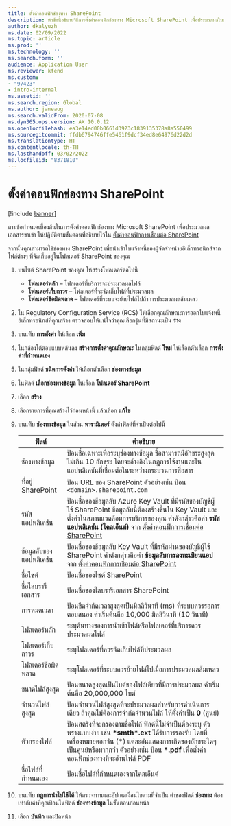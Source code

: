 ```yaml
---
title: ตั้งค่าคอนฟิกช่องทาง SharePoint
description: หัวข้อนี้อธิบายวิธีการตั้งค่าคอนฟิกช่องทาง Microsoft SharePoint เพื่อประมวลผลใบแจ้งหนี้อิเล็กทรอนิกส์ขาเข้า
author: dkalyuzh
ms.date: 02/09/2022
ms.topic: article
ms.prod: ''
ms.technology: ''
ms.search.form: ''
audience: Application User
ms.reviewer: kfend
ms.custom:
- "97423"
- intro-internal
ms.assetid: ''
ms.search.region: Global
ms.author: janeaug
ms.search.validFrom: 2020-07-08
ms.dyn365.ops.version: AX 10.0.12
ms.openlocfilehash: ea3e14ed00b0661d3923c1839135378a8a550499
ms.sourcegitcommit: ffdb6794746ffe5461f9dcf34ed8e64976d22d2d
ms.translationtype: HT
ms.contentlocale: th-TH
ms.lasthandoff: 03/02/2022
ms.locfileid: "8371810"
---
```

# <a name="configure-a-sharepoint-channel"></a>ตั้งค่าคอนฟิกช่องทาง SharePoint

[!include [banner](../includes/banner.md)]

ตามข้อกําหนดเบื้องต้นในการตั้งค่าคอนฟิกช่องทาง Microsoft SharePoint เพื่อประมวลผลเอกสารขาเข้า ให้ปฏิบัติตามขั้นตอนที่อธิบายไว้ใน [ตั้งค่าคอนฟิกการเชื่อมต่อ SharePoint](e-invoicing-create-sharepoint-connection.md)

จากนั้นคุณสามารถใช้ช่องทาง SharePoint เพื่อนําเข้าใบแจ้งหนี้ของผู้จัดจำหน่ายอิเล็กทรอนิกส์จากไฟล์ต่างๆ ที่จัดเก็บอยู่ในโฟลเดอร์ SharePoint ของคุณ

1. บนไซต์ SharePoint ของคุณ ให้สร้างโฟลเดอร์ต่อไปนี้

    - **โฟลเดอร์หลัก** – โฟลเดอร์ที่บริการจะประมวลผลไฟล์
    - **โฟลเดอร์เก็บถาวร** – โฟลเดอร์ที่จะจัดเก็บไฟล์ที่ประมวลผล
    - **โฟลเดอร์ข้อผิดพลาด** – โฟลเดอร์ที่ระบบจะย้ายไฟล์ไปถ้าการประมวลผลล้มเหลว

2. ใน Regulatory Configuration Service (RCS) ให้เลือกคุณลักษณะการออกใบแจ้งหนี้อิเล็กทรอนิกส์ที่คุณสร้าง ตรวจสอบให้แน่ใจว่าคุณเลือกรุ่นที่มีสถานะเป็น **ร่าง**
3. บนแท็บ **การตั้งค่า** ให้เลือก **เพิ่ม**
4. ในกล่องโต้ตอบแบบหล่นลง **สร้างการตั้งค่าคุณลักษณะ** ในกลุ่มฟิลด์ **ใหม่** ให้เลือกตัวเลือก **การตั้งค่าที่กำหนดเอง**
5. ในกลุ่มฟิลด์ **ชนิดการตั้งค่า** ให้เลือกตัวเลือก **ช่องทางข้อมูล**
6. ในฟิลด์ **เลือกช่องทางข้อมูล** ให้เลือก **โฟลเดอร์ SharePoint**
7. เลือก **สร้าง**
8. เลือกรายการที่คุณสร้างไว้ก่อนหน้านี้ แล้วเลือก **แก้ไข**
9. บนแท็บ **ช่องทางข้อมูล** ในส่วน **พารามิเตอร์** ตั้งค่าฟิลด์ที่จำเป็นต่อไปนี้

    | ฟิลด์                 | คำอธิบาย |
    |-----------------------|-------------|
    | ช่องทางข้อมูล          | ป้อนชื่อเฉพาะเพื่อระบุช่องทางข้อมูล ชื่อสามารถมีอักขระสูงสุดไม่เกิน 10 อักขระ โดยจะอ้างอิงในกฎการใช้งานและในแอปพลิเคชันที่เชื่อมต่อในระหว่างกระบวนการสื่อสาร |
    | ที่อยู่ SharePoint    | ป้อน URL ของ SharePoint ตัวอย่างเช่น ป้อน `<domain>.sharepoint.com` |
    | รหัสแอปพลิเคชัน        | ป้อนชื่อของข้อมูลลับ Azure Key Vault ที่มีรหัสของบัญชีผู้ใช้ SharePoint ข้อมูลลับนี้ต้องสร้างขึ้นใน Key Vault และตั้งค่าในสภาพแวดล้อมการบริการของคุณ ค่าดังกล่าวคือค่า **รหัสแอปพลิเคชัน (ไคลเอ็นต์)** จาก [ตั้งค่าคอนฟิกการเชื่อมต่อ SharePoint](e-invoicing-create-sharepoint-connection.md) |
    | ข้อมูลลับของแอปพลิเคชัน    | ป้อนชื่อของข้อมูลลับ Key Vault ที่มีรหัสผ่านของบัญชีผู้ใช้ SharePoint ค่าดังกล่าวคือค่า **ข้อมูลลับการลงทะเบียนแอป** จาก [ตั้งค่าคอนฟิกการเชื่อมต่อ SharePoint](e-invoicing-create-sharepoint-connection.md) |
    | ชื่อไซต์             | ป้อนชื่อของไซต์ SharePoint |
    | ชื่อไลบรารีเอกสาร | ป้อนชื่อของไลบรารีเอกสาร SharePoint |
    | การหมดเวลา               | ป้อนขีดจํากัดเวลาสูงสุดเป็นมิลลิวินาที (ms) ที่ระบบควรรอการตอบสนอง ค่าเริ่มต้นคือ 10,000 มิลลิวินาที (10 วินาที) |
    | โฟลเดอร์หลัก           | ระบุต้นทางของการนําเข้าไฟล์หรือโฟลเดอร์ที่บริการควรประมวลผลไฟล์ |
    | โฟลเดอร์เก็บถาวร        | ระบุโฟลเดอร์ที่ควรจัดเก็บไฟล์ที่ประมวลผล |
    | โฟลเดอร์ข้อผิดพลาด          | ระบุโฟลเดอร์ที่ระบบควรย้ายไฟล์ไปเมื่อการประมวลผลล้มเหลว |
    | ขนาดไฟล์สูงสุด         | ป้อนขนาดสูงสุดเป็นไบต์ของไฟล์เดียวที่มีการประมวลผล ค่าเริ่มต้นคือ 20,000,000 ไบต์ |
    | จำนวนไฟล์สูงสุด      | ป้อนจำนวนไฟล์สูงสุดที่จะประมวลผลสำหรับการดำเนินการเดียว ถ้าคุณไม่ต้องการจํากัดจํานวนไฟล์ ให้ตั้งค่าเป็น **0** (ศูนย์) |
    | ตัวกรองไฟล์           | ป้อนสตริงที่จะกรองตามชื่อไฟล์ ฟิลด์นี้ไม่จำเป็นต้องระบุ  ตัวพรางแบบง่าย เช่น **\*smth\*.ext** ได้รับการรองรับ โดยที่เครื่องหมายดอกจัน (\*) แต่ละอันแสดงการเกิดของอักขระใดๆ เป็นศูนย์หรือมากกว่า ตัวอย่างเช่น ป้อน **\*.pdf** เพื่อตั้งค่าคอนฟิกช่องทางที่จะอ่านไฟล์ PDF |
    | ชื่อไฟล์ที่กำหนดเอง      | ป้อนชื่อไฟล์ที่กำหนดเองจากไคลเอ็นต์ |

10. บนแท็บ **กฎการนำไปใช้ได้** ให้ตรวจทานและอัปเดตเงื่อนไขตามที่จำเป็น ค่าของฟิลด์ **ช่องทาง** ต้องเท่ากับค่าที่คุณป้อนในฟิลด์ **ช่องทางข้อมูล** ในขั้นตอนก่อนหน้า
11. เลือก **บันทึก** และปิดหน้า
